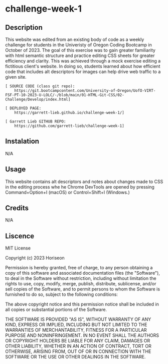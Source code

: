 # challenge-week-1

## Description

This website was edited from an existing body of code as a weekly challenge for students in the Univeristy of Oregon Coding Bootcamp in October of 2023. The goal of this exercise was to gain greater familiarity with html semantic structure and practice editing CSS sheets for greater efficiency and clarity. This was achieved through a mock exercise editing a fictitious client's website. In doing so, students learned about how efficient code that includes alt descriptors for images can help drive web traffic to a given site.

    [ SOURCE CODE (class git repo):
        https://git.bootcampcontent.com/University-of-Oregon/UofO-VIRT-FSF-PT-10-2023-U-LOLC/-/blob/main/01-HTML-Git-CSS/02-Challenge/Develop/index.html]

    [ DEPLOYED PAGE: 
        https://garrett-lieb.github.io/challenge-week-1/]
    
    [ Garrett Lieb GITHUB REPO: 
        https://github.com/garrett-lieb/challenge-week-1]
    
## Instalation

N/A

## Usage

This website contains alt descriptors and notes about changes made to CSS in the editing process whe he Chrome DevTools are opened by pressing Command+Option+I (macOS) or Control+Shift+I (Windows.) 

## Credits

N/A

## Liscence

MIT License

Copyright (c) 2023 Horiseon

Permission is hereby granted, free of charge, to any person obtaining a copy
of this software and associated documentation files (the "Software"), to deal
in the Software without restriction, including without limitation the rights
to use, copy, modify, merge, publish, distribute, sublicense, and/or sell
copies of the Software, and to permit persons to whom the Software is
furnished to do so, subject to the following conditions:

The above copyright notice and this permission notice shall be included in all
copies or substantial portions of the Software.

THE SOFTWARE IS PROVIDED "AS IS", WITHOUT WARRANTY OF ANY KIND, EXPRESS OR
IMPLIED, INCLUDING BUT NOT LIMITED TO THE WARRANTIES OF MERCHANTABILITY,
FITNESS FOR A PARTICULAR PURPOSE AND NONINFRINGEMENT. IN NO EVENT SHALL THE
AUTHORS OR COPYRIGHT HOLDERS BE LIABLE FOR ANY CLAIM, DAMAGES OR OTHER
LIABILITY, WHETHER IN AN ACTION OF CONTRACT, TORT OR OTHERWISE, ARISING FROM,
OUT OF OR IN CONNECTION WITH THE SOFTWARE OR THE USE OR OTHER DEALINGS IN THE
SOFTWARE.


